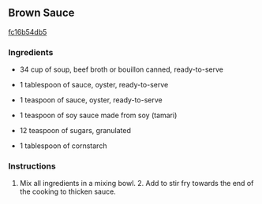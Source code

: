## Brown Sauce

[fc16b54db5](http://www.food.com/recipe/brown-sauce-434403)

### Ingredients

 - 34 cup of soup, beef broth or bouillon canned, ready-to-serve

 - 1 tablespoon of sauce, oyster, ready-to-serve

 - 1 teaspoon of sauce, oyster, ready-to-serve

 - 1 teaspoon of soy sauce made from soy (tamari)

 - 12 teaspoon of sugars, granulated

 - 1 tablespoon of cornstarch

### Instructions

1. Mix all ingredients in a mixing bowl. 2. Add to stir fry towards the end of the cooking to thicken sauce.